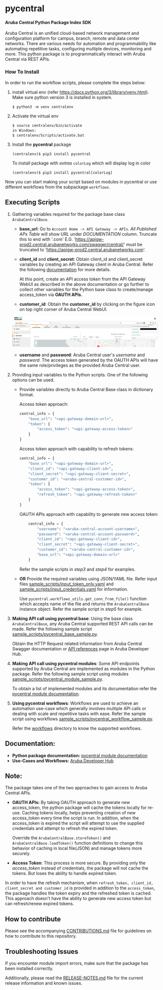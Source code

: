 # pycentral
#### Aruba Central Python Package Index SDK

Aruba Central is an unified cloud-based network management and configuration platform for campus, branch, remote and data center networks. There are various needs for automation and programmability like automating repetitive tasks, configuring multiple devices, monitoring and more. This python package is to programmatically interact with Aruba Central via REST APIs.

### How To Install
In order to run the workflow scripts, please complete the steps below:
1. install virtual env (refer https://docs.python.org/3/library/venv.html). Make sure python version 3 is installed in system.
    ```
    $ python3 -m venv centralenv
    ```

2. Activate the virtual env
    ```
    $ source centralenv/bin/activate
    in Windows:
    $ centralenv/Scripts/activate.bat
    ```

3. Install the **pycentral** package
    ```
    (centralenv)$ pip3 install pycentral
    ```

    To install package with *extras* `colorLog` which will display log in color
    ```
    (centralenv)$ pip3 install pycentral[colorLog]
    ```

Now you can start making your script based on modules in pycentral or use different workflows from the subpackage `workflows`.

## Executing Scripts

1. Gathering variables required for the package base class `ArubaCentralBase`.

    * **base_url**: Go to `Account Home -> API Gateway -> APIs`. *All Published APs Table* will show URL under *DOCUMENTATION* column. Truncate this to end with '.com' E.G. 'https://apigw-prod2.central.arubanetworks.com/swagger/central/' must be truncated to 'https://apigw-prod2.central.arubanetworks.com'.

    * **client_id** and **client_secret**: Obtain client_id and client_secret variables by creating an API Gateway client in Aruba Central. Refer the following [documentation](https://developer.arubanetworks.com/aruba-central/docs/api-gateway-creating-application-token) for more details.

        At this point, create an API access token from the API Gateway WebUI as described in the above documentation or go further to collect other variables for the Python base class to create/manage access_token via **OAUTH APIs.**

    * **customer_id**: Obtain the **customer_id** by clicking on the figure icon on top right corner of Aruba Central WebUI.

    ![Customer ID](pictures/customer-id.png)

    * **username** and **password**: Aruba Central user's *username* and *password*. The access token generated by the OAUTH APIs will have the same role/privileges as the provided Aruba Central user.

2. Providing input variables to the Python scripts. One of the following options can be used.
    * Provide variables directly to Aruba Central Base class in dictionary format.

        Access token approach:
        ```python
        central_info = {
            "base_url": "<api-gateway-domain-url>",
            "token": {
                "access_token": "<api-gateway-access-token>"
            }
        }
        ```

        Access token approach with capability to refresh tokens:
        ```python
        central_info = {
            "base_url": "<api-gateway-domain-url>",
            "client_id": "<api-gateway-client-id>",
            "client_secret": "<api-gateway-client-secret>",
            "customer_id": "<aruba-central-customer-id>",
            "token": {
                "access_token": "<api-gateway-access-token>",
                "refresh_token": "<api-gateway-refresh-token>"
            }
        }
        ```

        OAUTH APIs approach with capability to generate new access token:
        ```python
            central_info = {
                "username": "<aruba-central-account-username>",
                "password": "<aruba-central-account-password>",
                "client_id": "<api-gateway-client-id>",
                "client_secret": "<api-gateway-client-secret>",
                "customer_id": "<aruba-central-customer-id>",
                "base_url": "<api-gateway-domain-url>"
            }
        ```

        Refer the sample scripts in *step3* and *step4* for examples.

    * **OR** Provide the required variables using JSON/YAML file. Refer input files [sample_scripts/input_token_only.yaml](sample_scripts/input_token_only.yaml) and [sample_scripts/input_credentials.yaml](sample_scripts/input_credentials.yaml) for information.

        Use `pycentral.workflows_utils.get_conn_from_file()` function which accepts name of the file and returns
        the `ArubaCentralBase` instance object. Refer the sample script in *step5* for example.

3. **Making API call using pycentral base**: Using the base class `ArubaCentralBase`, any Aruba Central supported REST API calls can be made. Refer the following sample script [sample_scripts/pycentral_base_sample.py](sample_scripts/pycentral_base_sample.py).

    Obtain the HTTP Request related information from Aruba Central Swagger documentation or [API references](https://developer.arubanetworks.com/aruba-central/reference) page in Aruba Developer Hub.

4. **Making API call using pycentral modules**: Some API endpoints supported by Aruba Central are implemented as modules in the Python package. Refer the following sample script using modules [sample_scripts/pycentral_module_sample.py](sample_scripts/pycentral_module_sample.py).

    To obtain a list of implemented modules and its documentation refer the [pycentral module documentation](https://pycentral.readthedocs.io/en/latest/).

5. **Using pycentral workflows**: Workflows are used to achieve an automation use-case which generally involves multiple API calls or dealing with scale and repetitive tasks with ease. Refer the sample script using workflows [sample_scripts/pycentral_workflow_sample.py](sample_scripts/pycentral_workflow_sample.py).

    Refer the [workflows](pycentral/workflows/) directory to know the supported workflows.


## Documentation:
* **Python package documentation:** [pycentral module documentation](https://pycentral.readthedocs.io/en/latest/)
* **Use-Cases and Workflows:** [Aruba Developer Hub](https://developer.arubanetworks.com/aruba-central)

## Note:
 The package takes one of the two approaches to gain access to Aruba Central APIs.

  * **OAUTH APIs:** By taking OAUTH approach to generate new access_token, the python package will cache the tokens locally for re-use. Caching tokens locally, helps preventing creation of new access_token every time the script is run. In addition, when the access_token is expired the script will attempt to use the supplied credentials and attempt to refresh the expired token.

    Override the `ArubaCentralBase.storeToken()` and `ArubaCentralBase.loadToken()` function definitions to change this behavior of caching in local file(JSON) and manage tokens more securely.

 * **Access Token**: This process is more secure. By providing only the *access_token* instead of credentials, the package will not cache the tokens. But loses the ability to handle expired token.

 In order to have the refresh mechanism, when `refresh_token, client_id, client_secret and customer_id` is provided in addition to the `access_token`, the package handles the token expiry and the refreshed token is cached. This approach doesn't have the ability to generate new access token but can refresh/renew expired tokens.

## How to contribute
Please see the accompanying [CONTRIBUTIONS.md](CONTRIBUTIONS.md) file for guidelines on how to contribute to this repository.

## Troubleshooting Issues
If you encounter module import errors, make sure that the package has been installed correctly.

Additionally, please read the [RELEASE-NOTES.md](RELEASE-NOTES.md) file for the current release information and known issues.
